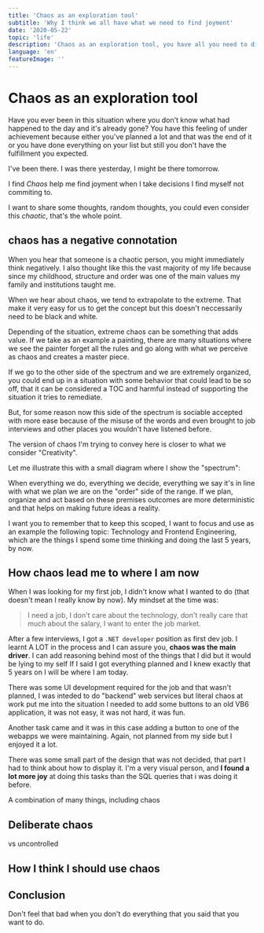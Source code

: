 ```yaml
---
title: 'Chaos as an exploration tool'
subtitle: 'Why I think we all have what we need to find joyment'
date: '2020-05-22'
topic: 'life'
description: 'Chaos as an exploration tool, you have all you need to discover what you really like'
language: 'en'
featureImage: ''
---
```


# Chaos as an exploration tool

Have you ever been in this situation where you don't know what had happened to the day and it's already gone? You have this feeling of under achievement because either you've planned a lot and that was the end of it or you have done everything on your list but still you don't have the fulfillment you expected.

I've been there. I was there yesterday, I might be there tomorrow.

I find _Chaos_ help me find joyment when I take decisions I find myself not commiting to.

I want to share some thoughts, random thoughts, you could even consider this _chaotic_, that's the whole point.

## chaos has a negative connotation

When you hear that someone is a chaotic person, you might immediately think negatively. I also thought like this the vast majority of my life because since my childhood, structure and order was one of the main values my family and institutions taught me.

When we hear about chaos, we tend to extrapolate to the extreme. That make it very easy for us to get the concept but this doesn't neccessarily need to be black and white.

Depending of the situation, extreme chaos can be something that adds value. If we take as an example a painting, there are many situations where we see the painter forget all the rules and go along with what we perceive as chaos and creates a master piece.

If we go to the other side of the spectrum and we are extremely organized, you could end up in a situation with some behavior that could lead to be so off, that it can be considered a TOC and harmful instead of supporting the situation it tries to remediate.

But, for some reason now this side of the spectrum is sociable accepted with more ease because of the misuse of the words and even brought to job interviews and other places you wouldn't have listened before.

The version of chaos I'm trying to convey here is closer to what we consider "Creativity".

Let me illustrate this with a small diagram where I show the "spectrum":

When everything we do, everything we decide, everything we say it's in line with what we plan we are on the "order" side of the range. If we plan, organize and act based on these premises outcomes are more deterministic and that helps on making future ideas a reality.

I want you to remember that to keep this scoped, I want to focus and use as an example the following topic: Technology and Frontend Engineering, which are the things I spend some time thinking and doing the last 5 years, by now.

## How chaos lead me to where I am now

When I was looking for my first job, I didn't know what I wanted to do (that doesn't mean I really know by now). My mindset at the time was:

> I need a job, I don't care about the technology, don't really care that much about the salary, I want to enter the job market.

After a few interviews, I got a `.NET developer` position as first dev job. I learnt A LOT in the process and I can assure you, **chaos was the main driver**. I can add reasoning behind most of the things that I did but it would be lying to my self If I said I got everything planned and I knew exactly that 5 years on I will be where I am today.

There was some UI development required for the job and that wasn't planned, I was inteded to do "backend" web services but literal chaos at work put me into the situation I needed to add some buttons to an old VB6 application, it was not easy, it was not hard, it was fun.

Another task came and it was in this case adding a button to one of the webapps we were maintaining. Again, not planned from my side but I enjoyed it a lot.

There was some small part of the design that was not decided, that part I had to think about how to display it. I'm a very visual person, and **I found a lot more joy** at doing this tasks than the SQL queries that i was doing it before.

A combination of many things, including chaos

## Deliberate chaos

vs uncontrolled

## How I think I should use chaos

## Conclusion

Don't feel that bad when you don't do everything that you said that you want to do.
